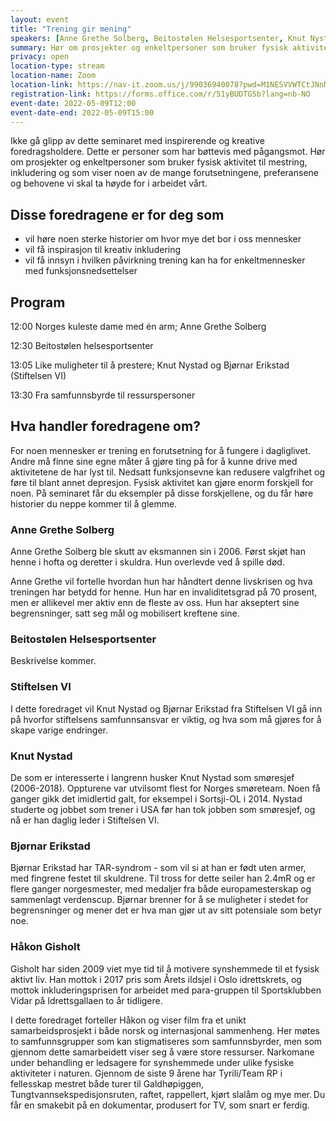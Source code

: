 ```yaml
---
layout: event
title: "Trening gir mening"
speakers: [Anne Grethe Solberg, Beitostølen Helsesportsenter, Knut Nystad, Bjørnar Erikstad, Håkon Gisholt]
summary: Hør om prosjekter og enkeltpersoner som bruker fysisk aktivitet til mestring, inkludering og som viser noen av de mange forutsetningene, preferansene og behovene vi skal ta høyde for i arbeidet vårt.
privacy: open
location-type: stream
location-name: Zoom
location-link: https://nav-it.zoom.us/j/99036940078?pwd=M1NESVVWTCtJNnNRMjYrdTN1YlF1dz09
registration-link: https://forms.office.com/r/51yBUDTG5b?lang=nb-NO
event-date: 2022-05-09T12:00
event-date-end: 2022-05-09T15:00
---
```


Ikke gå glipp av dette seminaret med inspirerende og kreative foredragsholdere. Dette er personer som har bøttevis med pågangsmot. Hør om prosjekter og enkeltpersoner som bruker fysisk aktivitet til mestring, inkludering og som viser noen av de mange forutsetningene, preferansene og behovene vi skal ta høyde for i arbeidet vårt.


## Disse foredragene er for deg som
- vil høre noen  sterke historier om hvor mye det bor i oss mennesker
- vil få inspirasjon til kreativ inkludering
- vil få innsyn i hvilken påvirkning trening kan ha for enkeltmennesker med funksjonsnedsettelser

## Program

12:00 Norges kuleste dame med én arm; Anne Grethe Solberg

12:30 Beitostølen helsesportsenter

13:05 Like muligheter til å prestere; Knut Nystad og Bjørnar Erikstad (Stiftelsen VI)

13:30 Fra samfunnsbyrde til ressurspersoner

## Hva handler foredragene om?

For noen mennesker er trening en forutsetning for å fungere i dagliglivet. Andre må finne sine egne måter å gjøre ting på for å kunne drive med aktivitetene de har lyst til. Nedsatt funksjonsevne kan redusere valgfrihet og føre til blant annet depresjon. Fysisk aktivitet kan gjøre enorm forskjell for noen. På seminaret får du eksempler på disse forskjellene, og du får høre  historier du neppe kommer til å glemme.

### Anne Grethe Solberg 
Anne Grethe Solberg ble skutt av eksmannen sin i 2006. Først skjøt han henne i hofta og deretter i skuldra. Hun overlevde ved å spille død.

Anne Grethe vil fortelle hvordan hun har håndtert denne livskrisen og hva treningen har betydd for henne. Hun har en invaliditetsgrad på 70 prosent, men er allikevel mer aktiv enn de fleste av oss. Hun har akseptert sine begrensninger, satt seg mål og mobilisert kreftene sine.

### Beitostølen Helsesportsenter 
Beskrivelse kommer. 

### Stiftelsen VI
I dette foredraget vil Knut Nystad og Bjørnar Erikstad fra Stiftelsen VI gå inn på hvorfor stiftelsens samfunnsansvar er viktig, og hva som må gjøres for å skape varige endringer. 
### Knut Nystad
De som er interesserte i langrenn husker Knut Nystad som smøresjef (2006-2018). Oppturene var utvilsomt flest for Norges smøreteam. Noen få ganger gikk det imidlertid galt, for eksempel i Sortsji-OL i 2014. Nystad studerte og jobbet som trener i USA før han tok jobben som smøresjef, og nå er han daglig leder i Stiftelsen VI.
### Bjørnar Erikstad
Bjørnar Erikstad har TAR-syndrom - som vil si at han er født uten armer, med fingrene festet til skuldrene. Til tross for dette seiler han 2.4mR og er
flere ganger norgesmester, med medaljer fra både europamesterskap og sammenlagt verdenscup. Bjørnar brenner for å se muligheter i stedet for begrensninger og mener det er hva man gjør ut av sitt potensiale som betyr noe.

### Håkon Gisholt 
Gisholt har siden 2009 viet mye tid til å motivere synshemmede til et fysisk aktivt liv. Han mottok i 2017 pris som Årets ildsjel i Oslo idrettskrets, og mottok inkluderingsprisen for arbeidet med para-gruppen til Sportsklubben Vidar på Idrettsgallaen to år tidligere. 

I dette foredraget forteller Håkon og viser film fra et unikt samarbeidsprosjekt i både norsk og internasjonal sammenheng. Her møtes to samfunnsgrupper som kan stigmatiseres som samfunnsbyrder, men som gjennom dette samarbeidett viser seg å være store ressurser. Narkomane under behandling er ledsagere for synshemmede under ulike fysiske aktiviteter i naturen. Gjennom de siste 9 årene har Tyrili/Team RP i fellesskap mestret både turer til Galdhøpiggen, Tungtvannsekspedisjonsruten, raftet, rappellert, kjørt slalåm og mye mer. Du får en smakebit på en dokumentar, produsert for TV, som snart er ferdig.

